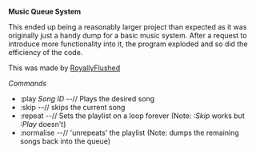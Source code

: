 **Music Queue System**

This ended up being a reasonably larger project than expected as it was originally just a handy dump for a basic music system.
After a request to introduce more functionality into it, the program exploded and so did the efficiency of the code.

This was made by [RoyallyFlushed](https://www.roblox.com/users/29942409/profile)

*Commands*

- :play *Song ID*   --// Plays the desired song
- :skip             --// skips the current song
- :repeat           --// Sets the playlist on a loop forever (Note: *:Skip* works but *:Play* doesn't)
- :normalise        --// 'unrepeats' the playlist (Note: dumps the remaining songs back into the queue)
